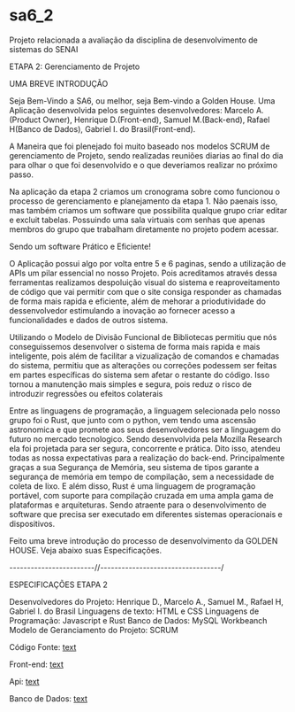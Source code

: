 # sa6_2

Projeto relacionada a avaliação da disciplina de desenvolvimento de sistemas do SENAI

ETAPA 2: Gerenciamento de Projeto

UMA BREVE INTRODUÇÃO

Seja Bem-Vindo a SA6, ou melhor, seja Bem-vindo a Golden House. Uma Aplicação desenvolvida pelos seguintes desenvolvedores: Marcelo A.(Product Owner), Henrique D.(Front-end), Samuel M.(Back-end), Rafael H(Banco de Dados), Gabriel I. do Brasil(Front-end).

A Maneira que foi plenejado foi muito baseado nos modelos SCRUM de gerenciamento de Projeto, sendo realizadas reuniões diarias ao final do dia para olhar o que foi desenvolvido e o que deveriamos realizar no próximo passo.

Na aplicação da etapa 2 criamos um cronograma sobre como funcionou o processo de gerenciamento e planejamento da etapa 1. Não paenais isso, mas também criamos um software que possibilita qualque grupo criar editar e excluit tabelas. Possuindo uma sala virtuais com senhas que apenas membros do grupo que trabalham diretamente no projeto podem acessar. 

Sendo um software Prático e Eficiente!

O Aplicação possui algo por volta entre 5 e 6 paginas, sendo  a utilização de APIs  um pilar essencial no nosso Projeto. Pois acreditamos através dessa ferramentas realizamos despoluição visual do sistema e reaproveitamento de código que vai permitir com que o site consiga responder as chamadas de forma mais rapida e eficiente, além de mehorar a priodutividade do dessenvolvedor estimulando a inovação ao fornecer acesso a funcionalidades e dados de outros sistema.

Utilizando o Modelo de Divisão Funcional de Bibliotecas permitiu que nós conseguissemos desenvolver o sistema de forma mais rapida e mais inteligente, pois além de facilitar a vizualização de comandos e chamadas do sistema, permitiu que as alterações ou correções podessem ser feitas em partes específicas do sistema sem afetar o restante do código. Isso tornou a manutenção mais simples e segura, pois reduz o risco de introduzir regressões ou efeitos colaterais

Entre as linguagens de programação, a linguagem selecionada pelo nosso grupo foi o Rust, que junto com o python, vem tendo uma ascensão astronomica e que promete aos seus desenvolvedores ser a linguagem do futuro no mercado tecnologico. Sendo desenvolvida pela Mozilla Research ela foi projetada para ser segura, concorrente e prática. Dito isso, atendeu todas as nossa expectativas para a realização do back-end. Principalmente graças a sua Segurança de Memória, seu sistema de tipos  garante a segurança de memória em tempo de compilação, sem a necessidade de coleta de lixo. E além disso, Rust é uma linguagem de programação portável, com suporte para compilação cruzada em uma ampla gama de plataformas e arquiteturas. Sendo atraente para o desenvolvimento de software que precisa ser executado em diferentes sistemas operacionais e dispositivos.


Feito uma breve introdução do processo de desenvolvimento da GOLDEN HOUSE. Veja abaixo suas Especificações.

------------------------//----------------------------------/

ESPECIFICAÇÕES ETAPA 2

Desenvolvedores do Projeto: Henrique D., Marcelo A., Samuel M., Rafael H, Gabriel I. do Brasil
Linguagens de texto: HTML e CSS
Linguagens de Programação: Javascript e Rust
Banco de Dados: MySQL Workbeanch
Modelo de Geranciamento do Projeto: SCRUM

Código Fonte: [text](https://github.com/Marcelo-A-O-S/sa6_2.git)

Front-end: [text](https://github.com/Marcelo-A-O-S/sa6_2/tree/main/web)

Api: [text](https://github.com/Marcelo-A-O-S/sa6_2/tree/main/api)

Banco de Dados: [text](https://github.com/Marcelo-A-O-S/sa6_2/blob/main/api/src/db.rs)
